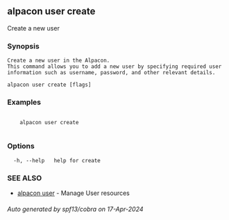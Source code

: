 ## alpacon user create

Create a new user

### Synopsis


	Create a new user in the Alpacon. 
	This command allows you to add a new user by specifying required user information such as username, password, and other relevant details. 
	

```
alpacon user create [flags]
```

### Examples

```
 
	alpacon user create
	
```

### Options

```
  -h, --help   help for create
```

### SEE ALSO

* [alpacon user](alpacon_user.md)	 - Manage User resources

###### Auto generated by spf13/cobra on 17-Apr-2024
